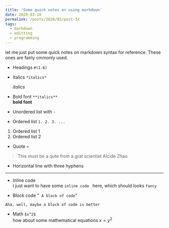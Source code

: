 ```yaml
---
title: 'Some quick notes on using markdown'
date: 2020-03-10
permalink: /posts/2020/03/post-3/
tags:
  - markdown
  - editting
  - programming
---
```

let me just put some quick notes on markdown syntax for reference. These ones are fairly cmmonly used. 

-  Headings `#(1-6)` <br/> 

-  Italics `*italics*`<br/> 

   *italics*

- Bold font `**italics**` <br/> 
    **bold font**
 
- Unordered list with `-` <br/> 
- Ordered list `1. 2. 3. ...` <br/> 
1. Ordered list 1
2. Ordered list 2

- Quote  `>` <br/> 

> This must be a qute from a grat scientist Alcide Zhao

- Horizontal line with three hyphens <br/> 
---

- Inline code <br/> 
I just want to have some `inline code ` here, which should looks `fancy`

- Block code "``` A block of code```" <br/> 
```
Aha, well, maybe a block of code is better
```
- Math `$x^2$` <br/> 
how about some mathematical equations $x=y^2$
